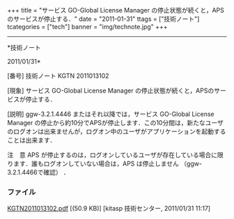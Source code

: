 ﻿+++
title = "サービス GO-Global License Manager の停止状態が続くと，APSのサービスが停止する．"
date = "2011-01-31"
ttags = ["技術ノート"]
tcategories = ["tech"]
banner = "img/technote.jpg"
+++

-----------------------------------------------------------------------------------------------------------------------------

*技術ノート

2011/01/31*


[番号]
技術ノート KGTN 2011013102

[現象]
サービス GO-Global License Manager
の停止状態が続くと，APSのサービスが停止する．

[説明]
ggw-3.2.1.4446 またはそれ以降では，サービス GO-Global License Manager
の停止から約10分でAPSが停止します．この10分間は，新たなユーザのログオンは出来ませんが，ログオン中のユーザがアプリケーションを起動することは出来ます．

注　意
APS
が停止するのは，ログオンしているユーザが存在している場合に限ります．誰もログオンしていない場合は，APS
は停止しません （ggw-3.2.1.4466で確認） ．


### ファイル

 
 


[KGTN2011013102.pdf](http://techreport.kitasp.net/attachments/download/461/KGTN2011013102.pdf)
 [(50.9 KB)] [kitasp 技術センター, 2011/01/31
11:17]


 


 

